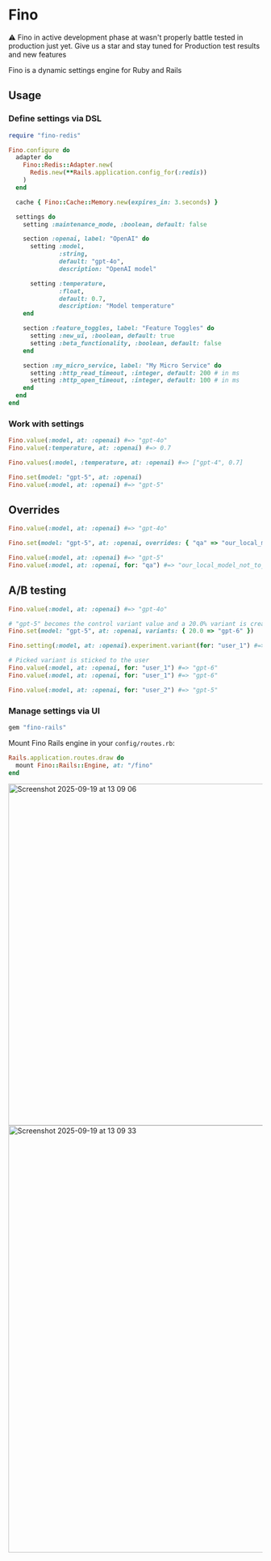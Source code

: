 # Fino

⚠️ Fino in active development phase at wasn't properly battle tested in production just yet. Give us a star and stay tuned for Production test results and new features

Fino is a dynamic settings engine for Ruby and Rails

## Usage

### Define settings via DSL

```ruby
require "fino-redis"

Fino.configure do
  adapter do
    Fino::Redis::Adapter.new(
      Redis.new(**Rails.application.config_for(:redis))
    )
  end

  cache { Fino::Cache::Memory.new(expires_in: 3.seconds) }

  settings do
    setting :maintenance_mode, :boolean, default: false

    section :openai, label: "OpenAI" do
      setting :model,
              :string,
              default: "gpt-4o",
              description: "OpenAI model"

      setting :temperature,
              :float,
              default: 0.7,
              description: "Model temperature"
    end

    section :feature_toggles, label: "Feature Toggles" do
      setting :new_ui, :boolean, default: true
      setting :beta_functionality, :boolean, default: false
    end

    section :my_micro_service, label: "My Micro Service" do
      setting :http_read_timeout, :integer, default: 200 # in ms
      setting :http_open_timeout, :integer, default: 100 # in ms
    end
  end
end
```

### Work with settings

```ruby
Fino.value(:model, at: :openai) #=> "gpt-4o"
Fino.value(:temperature, at: :openai) #=> 0.7

Fino.values(:model, :temperature, at: :openai) #=> ["gpt-4", 0.7]

Fino.set(model: "gpt-5", at: :openai)
Fino.value(:model, at: :openai) #=> "gpt-5"
```

## Overrides

```ruby
Fino.value(:model, at: :openai) #=> "gpt-4o"

Fino.set(model: "gpt-5", at: :openai, overrides: { "qa" => "our_local_model_not_to_pay_to_sam_altman" })

Fino.value(:model, at: :openai) #=> "gpt-5"
Fino.value(:model, at: :openai, for: "qa") #=> "our_local_model_not_to_pay_to_sam_altman"
```

## A/B testing

```ruby
Fino.value(:model, at: :openai) #=> "gpt-4o"

# "gpt-5" becomes the control variant value and a 20.0% variant is created with value "gpt-6"
Fino.set(model: "gpt-5", at: :openai, variants: { 20.0 => "gpt-6" })

Fino.setting(:model, at: :openai).experiment.variant(for: "user_1") #=> #<Fino::AbTesting::Variant percentage: 20.0, value: "gpt-6">

# Picked variant is sticked to the user
Fino.value(:model, at: :openai, for: "user_1") #=> "gpt-6"
Fino.value(:model, at: :openai, for: "user_1") #=> "gpt-6"

Fino.value(:model, at: :openai, for: "user_2") #=> "gpt-5"
```

### Manage settings via UI

```ruby
gem "fino-rails"
```

Mount Fino Rails engine in your `config/routes.rb`:

```ruby
Rails.application.routes.draw do
  mount Fino::Rails::Engine, at: "/fino"
end
```

<img width="1493" height="676" alt="Screenshot 2025-09-19 at 13 09 06" src="https://github.com/user-attachments/assets/19b6147a-e18c-41cf-aac7-99111efcc9d5" />


<img width="1775" height="845" alt="Screenshot 2025-09-19 at 13 09 33" src="https://github.com/user-attachments/assets/c0010abd-285d-43d0-ae5d-ce0edb781309" />

